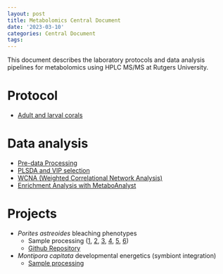 ```yaml
---
layout: post
title: Metabolomics Central Document
date: '2023-03-10'
categories: Central Document
tags: 
---
```


This document describes the laboratory protocols and data analysis pipelines for metabolomics using HPLC MS/MS at Rutgers University. 

# Protocol

* [Adult and larval corals](https://kevinhwong1.github.io/KevinHWong_Notebook/Metabolomics-P-astreoides-sample-prep/)

# Data analysis

* [Pre-data Processing](https://github.com/kevinhwong1/Porites_Rim_Bleaching_2019/blob/master/scripts/Metabolomics/Metabolomics_QC_PCA.Rmd)
* [PLSDA and VIP selection](https://github.com/kevinhwong1/Porites_Rim_Bleaching_2019/blob/master/scripts/Metabolomics/Metabolomics_VIP_Known.Rmd)
* [WCNA (Weighted Correlational Network Analysis)](https://github.com/kevinhwong1/Porites_Rim_Bleaching_2019/blob/master/scripts/Metabolomics/Metabolomics_WGCNA.Rmd)
* [Enrichment Analysis with MetaboAnalyst](https://github.com/kevinhwong1/Porites_Rim_Bleaching_2019/blob/master/scripts/Metabolomics/Metabolomics_WGCNA.Rmd)

# Projects

* *Porites astreoides* bleaching phenotypes
    * Sample processing ([1](https://kevinhwong1.github.io/KevinHWong_Notebook/20201006-Adult-P.astreoides-Metabolomic-Extractions/), [2](https://kevinhwong1.github.io/KevinHWong_Notebook/20201008-Adult-P.astreoides-Metabolomic-Extractions/), [3](https://kevinhwong1.github.io/KevinHWong_Notebook/20201009-Adult-P.astreoides-Metabolomic-Extractions/), [4](https://kevinhwong1.github.io/KevinHWong_Notebook/20201013-Adult-P.astreoides-Metabolomic-Extractions/), [5](https://kevinhwong1.github.io/KevinHWong_Notebook/20201015-Adult-P.astreoides-Metabolomic-Extractions/), [6](https://kevinhwong1.github.io/KevinHWong_Notebook/20201020-Adult-P.astreoides-and-AH-test-sample-Metabolomic-Extractions/))
    * [Github Repository]()
* *Montipora capitata* developmental energetics (symbiont integration)
    * [Sample processing](https://kevinhwong1.github.io/KevinHWong_Notebook/Symbiont-Integration-Metabolomics-Processing-(20210321-20210414)/)
